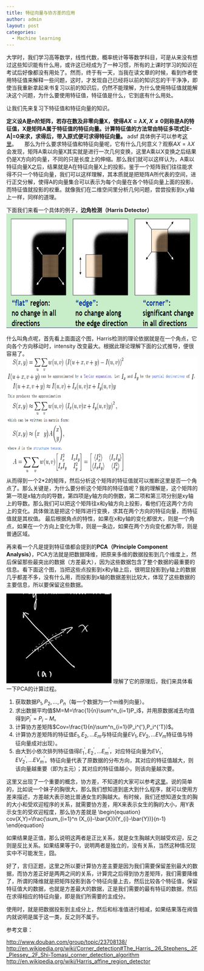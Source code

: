```yaml
---
title: 特征向量与协方差的应用
author: admin
layout: post
categories:
  - Machine learning
---
```


大学时，我们学习高等数学，线性代数，概率统计等等数学科目，可是从来没有想过这些知识能有什么用，或许这已经成为了一种习惯，所有的上课时学习的知识在考试后好像都没有用处了。然而，终于有一天，当我在读文章的时候，看到作者使用特征值来解释一些问题，这时，才发现自己已经将以前的知识忘的干干净净，即使当我重新拿起来书复习以前的知识后，仍然不能理解，为什么使用特征值就能解决这个问题，为什么要使用特征值，特征值是什么，它到底有什么用处。



让我们先来复习下特征值和特征向量的知识。

**定义设A是n阶矩阵，若存在数及非零向量X，使得$AX=\lambda X,X≠0$则称是A的特征值，X是矩阵A属于特征值的特征向量。计算特征值的方法常由特征多项式|E-A|=0来求，求得后，带入原式便可求得特征向量。**
adsf
具体例子可以参考[这里](http://student.zjzk.cn/course_ware/web-gcsx/gcsx/chapter4/chapter4.1.htm)。	
     
那么为什么要求特征值和特征向量呢，它有什么几何意义？观察$AX=\lambda X$会发现，矩阵A乘以向量X其实就是进行一次几何变换，这里A乘以X变换之后结果仍是X方向的向量，不同的只是长度上的伸缩。那么我们就可以这样认为，A乘以特征向量X之后，结果就是A在特征向量X上的投影。鉴于一个矩阵我们往往能求得不只一个特征向量，我们可以这样理解，其本质就是把矩阵A所代表的空间，进行正交分解，使得A的向量集合可以表示为每个向量在各个特征向量上面的投影，而特征值就投影的权重。就像我们在二维空间里分析几何问题，尝尝投影到x,y轴上一样，同样的道理。


下面我们来看一个具体的例子，**边角检测（Harris Detector）**
<img src="/assets/images/2012/9/2.png"  width="700" height="301" />


什么叫角点呢，首先看上面面这个图，Harris检测的理论依据就是在一个角点，它向各个方向移动时，intensity 改变最大。根据此理论理解下面的公式推导，便很容易了。
<img src="/assets/images/2012/9/1.png" width="700" height="311" />
从而得到一个2\*2的矩阵，然后分析这个矩阵的特征值就可以推断这里是否一个角点了。那么关键是，为什么要分析这个矩阵的特征值呢？我的理解是，这个矩阵的第一项是x轴方向的导数，第四项是y轴方向的倒数，第二项和第三项分别是xy轴上的导数。那么我们可以把这个矩阵往x和y轴方向上投影，看他们在这两个方向上的变化。具体做法是把这个矩阵进行变换，求其在两个方向的特征向量，而特征值就是其权值。
最后根据角点的特性，如果在x和y轴的变化都很大，则是一个角点，如果在一个方向上变化为零，则是一条边，如果在两个方向变化都为零，则是普通区域。

再来看一个凡是提到特征值都会提到的**PCA（Principle Component Analysis）**，PCA方法就是把数据降维，把原来多维的数据投影到几个维度上，然后保留那些最突出的数据（方差最大），因为这些数据包含了整个数据的最重要的信息。看下面这个图，当把这些点投影到x和y轴上后，很明显投影到y轴上的数据几乎都差不多，没有什么用，而投影到x轴的数据差别比较大，体现了这些数据的主要信息，所以要保留这些数据。

<img src="/assets/images/2012/9/3.png"  />
理解了它的原理后，我们来具体看一下PCA的计算过程。

1. 获取数据$P_1,P_2,...,P_n$（每一个数据为一个m维列向量）。
2. 求出数据平均值$M=M=\frac{1}{n}\sum^n_{i=1}P_i$，并用原数据减去均值得到$P_i^{'}= P_i-M$。
3. 计算协方差矩阵$Cov=\frac{1}{n}\sum^n_{i=1}(P_i^{'},P_i^{'T})$。
4. 计算协方差矩阵的特征值$E_1,E_2,...E_m$与特征向量$EV_1,EV_2,...EV_m$特征值与特征向量成对出现）。
5. 由大到小依次排列特征值得$E_1^{'},E_2^{'},...E_m^{'}$，对应特征向量为$EV_1^{'},EV_2^{'},...EV_m^{'}$。特征向量代表了原数据的分布方向，其对应的特征值越大，则该向量越重要（即为主元）；其对应的特征值越小，则该向量越次要。


这里又出现了一个重要的概念，协方差，不知道的大家可以参考[这里](http://pinkyjie.com/2010/08/31/covariance/)。说的简单的，比如说一个妹子的胸很大，那么我们想知道到底大到什么程序，就可以使用方差来描述，方差越大表示她比普通女生的胸越大。有时候，我们还想知道女生的胸的大小和受欢迎程序的关系，就需要协方差，用X来表示女生的胸的大小，用Y表示女生的受欢迎程度，那么协方差就是
\begin{equation} cov(X,Y)=\frac{\sum_{i=1}^n (X_{i}-\bar{X})(Y_{i}-\bar{Y})}{n-1} \end{equation}

如果结果是正值，那么说明这两者是正比关系，就是女生胸越大则越受欢迎，反之则是反比关系。如果结果等于0，说明两者是独立的，没有关系，当然这种情况现实中不可能发生，囧。

好了，言归正题，这里之所以要计算协方差主要是因为我们需要保留差别最大的数据，而协方差正好是两两之间的关系，计算完之后得到协方差矩阵，我们需要降维了，所谓的降维就是把矩阵投影到各个特征向量上去，然后比较各个特征值，保留特征值大的数据，也就是方差最大的数据，正是我们需要的最有特征的数据，然后在求得相应的特征向量，即是我们所需要的主成分。

使用时，就是把数据投影到主成分上，然后和标准值进行相减，如果结果落在阀值内就说明是属于这一类，反之则不属于。

参考文章：

http://www.douban.com/group/topic/23708138/
http://en.wikipedia.org/wiki/Corner_detection#The_Harris_.26_Stephens_.2F_Plessey_.2F_Shi-Tomasi_corner_detection_algorithm
http://en.wikipedia.org/wiki/Harris_affine_region_detector